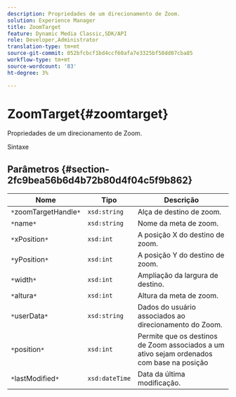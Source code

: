 ```yaml
---
description: Propriedades de um direcionamento de Zoom.
solution: Experience Manager
title: ZoomTarget
feature: Dynamic Media Classic,SDK/API
role: Developer,Administrator
translation-type: tm+mt
source-git-commit: 052bfcbcf1bd4ccf60afa7e3325bf58dd07cba85
workflow-type: tm+mt
source-wordcount: '83'
ht-degree: 3%

---
```



# ZoomTarget{#zoomtarget}

Propriedades de um direcionamento de Zoom.

Sintaxe

## Parâmetros {#section-2fc9bea56b6d4b72b80d4f04c5f9b862}

| Nome | Tipo | Descrição |
|---|---|---|
| `*`zoomTargetHandle`*` | `xsd:string` | Alça de destino de zoom. |
| `*`name`*` | `xsd:string` | Nome da meta de zoom. |
| `*`xPosition`*` | `xsd:int` | A posição X do destino de zoom. |
| `*`yPosition`*` | `xsd:int` | A posição Y do destino de zoom. |
| `*`width`*` | `xsd:int` | Ampliação da largura de destino. |
| `*`altura`*` | `xsd:int` | Altura da meta de zoom. |
| `*`userData`*` | `xsd:string` | Dados do usuário associados ao direcionamento do Zoom. |
| `*`position`*` | `xsd:int` | Permite que os destinos de Zoom associados a um ativo sejam ordenados com base na posição |
| `*`lastModified`*` | `xsd:dateTime` | Data da última modificação. |

